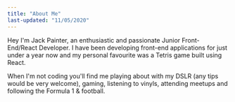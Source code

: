 ```yaml
---
title: "About Me"
last-updated: "11/05/2020"
---
```


Hey I'm Jack Painter, an enthusiastic and passionate Junior Front-End/React
Developer. I have been developing front-end applications for just under 
a year now and my personal favourite was a Tetris game built using React. 

When I'm not coding you'll find me playing about with my DSLR (any
tips would be very welcome), gaming, listening to vinyls, attending
meetups and following the Formula 1 & football.